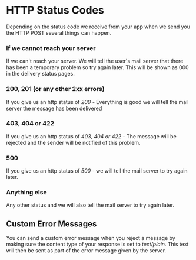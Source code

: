 HTTP Status Codes
=

Depending on the status code we receive from your app when we send you the HTTP POST several things can happen.

### If we cannot reach your server
If we can't reach your server. We will tell the user's mail server that there has been a temporary problem so try again later. This will be shown as 000 in the delivery status pages.

### 200, 201 (or any other 2xx errors)
If you give us an http status of *200* - Everything is good we will tell the mail server the message has been delivered

### 403, 404 or 422
If you give us an http status of *403, 404 or 422* - The message will be rejected and the sender will be notified of this problem.

### 500
If you give us an http status of *500* - we will tell the mail server to try again later.

### Anything else
Any other status and we will also tell the mail server to try again later.

## Custom Error Messages
You can send a custom error message when you reject a message by making sure the content type of your response is set to _text/plain_. This text will then be sent as part of the error message given by the server.